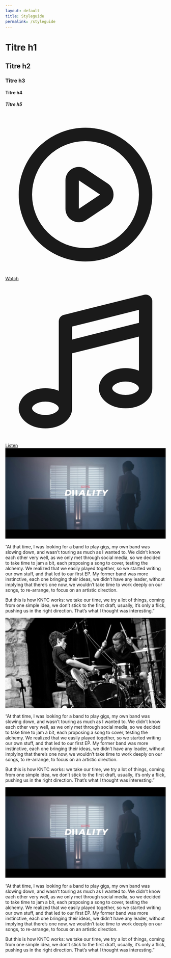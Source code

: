 ```yaml
---
layout: default
title: Styleguide
permalink: /styleguide
---
```


<div class="px-2 pt-20">
  <div class="container max-w-5xl mx-auto py-12">
    <h1>Titre h1</h1>
    <h2>Titre h2</h2>
    <h3>Titre h3</h3>
    <h4>Titre h4</h4>
    <h5>Titre h5</h5>
  </div>
</div>

<div class="px-2 py-12 bg-white-light shadow-inner">
  <div class="container max-w-5xl mx-auto h-36 flex gap-2">
    <div class="rounded flex-1 h-full bg-black"></div>
    <div class="rounded flex-1 h-full bg-red-dark"></div>
    <div class="rounded flex-1 h-full bg-red"></div>
    <div class="rounded flex-1 h-full bg-red-light"></div>
    <div class="rounded flex-1 h-full bg-white"></div>
  </div>
</div>

<div class="px-2 py-12">
  <a href="/duality" class="inline-block text-lg uppercase px-6 py-2 text-white hover:text-white bg-red hover:bg-red-light border-2 border-red hover:border-red-light shadow-xl rounded font-bold tracking-wide">
    <svg xmlns="http://www.w3.org/2000/svg" class="inline h-6 w-6 -mt-1" fill="none" viewBox="0 0 24 24" stroke="currentColor">
      <path stroke-linecap="round" stroke-linejoin="round" stroke-width="2" d="M14.752 11.168l-3.197-2.132A1 1 0 0010 9.87v4.263a1 1 0 001.555.832l3.197-2.132a1 1 0 000-1.664z" />
      <path stroke-linecap="round" stroke-linejoin="round" stroke-width="2" d="M21 12a9 9 0 11-18 0 9 9 0 0118 0z" />
    </svg>
    <span>Watch</span>
  </a>
  <a href="https://hypeddit.com/link/r3oq6j" class="inline-block text-lg uppercase px-6 py-2 bg-white border-2 border-red hover:border-red-light shadow-xl rounded font-bold tracking-wide">
    <svg xmlns="http://www.w3.org/2000/svg" class="inline h-6 w-6 -mt-1" fill="none" viewBox="0 0 24 24" stroke="currentColor">
      <path stroke-linecap="round" stroke-linejoin="round" stroke-width="2" d="M9 19V6l12-3v13M9 19c0 1.105-1.343 2-3 2s-3-.895-3-2 1.343-2 3-2 3 .895 3 2zm12-3c0 1.105-1.343 2-3 2s-3-.895-3-2 1.343-2 3-2 3 .895 3 2zM9 10l12-3" />
    </svg>
    <span>Listen</span>
  </a>
</div>

<div class="bg-gray-600 text-white shadow-inner">
  <div class="px-2 py-12 container max-w-5xl mx-auto grid gap-8">
    <div class="grid md:grid-cols-5 gap-8">
      <div class="md:col-span-2">
        <img src="assets/images/duality-thumbnail.jpg" class="object-cover object-center h-full">
      </div>
      <div class="md:col-span-3 text-justify">
        <p>
          “At that time, I was looking for a band to play gigs, my own band was slowing down, and wasn’t touring as much as I wanted to.
          We didn’t know each other very well, as we only met through social media, so we decided to take time to jam a bit, each proposing a song to cover, testing the alchemy. We realized that we easily played together, so we started writing our own stuff, and that led to our first EP.
          My former band was more instinctive, each one bringing their ideas, we didn’t have any leader, without implying that there’s one now, we wouldn’t take time to work deeply on our songs, to re-arrange, to focus on an artistic direction.
        </p>
        <p>
          But this is how KNTC works: we take our time, we try a lot of things, coming from one simple idea, we don’t stick to the first draft, usually, it’s only a flick, pushing us in the right direction. That’s what I thought was interesting.”
        </p>
      </div>
    </div>
    <div class="grid md:grid-cols-5 gap-8">
      <div class="md:col-span-2">
        <img src="assets/images/tour.jpg" class="object-cover object-center h-full">
      </div>
      <div class="md:col-span-3 md:order-first text-justify">
        <p>
          “At that time, I was looking for a band to play gigs, my own band was slowing down, and wasn’t touring as much as I wanted to.
          We didn’t know each other very well, as we only met through social media, so we decided to take time to jam a bit, each proposing a song to cover, testing the alchemy. We realized that we easily played together, so we started writing our own stuff, and that led to our first EP.
          My former band was more instinctive, each one bringing their ideas, we didn’t have any leader, without implying that there’s one now, we wouldn’t take time to work deeply on our songs, to re-arrange, to focus on an artistic direction.
        </p>
        <p>
          But this is how KNTC works: we take our time, we try a lot of things, coming from one simple idea, we don’t stick to the first draft, usually, it’s only a flick, pushing us in the right direction. That’s what I thought was interesting.”
        </p>
      </div>
    </div>
    <div class="grid md:grid-cols-5 gap-8">
      <div class="md:col-span-2">
        <img src="assets/images/duality-thumbnail.jpg" class="object-cover object-center h-full">
      </div>
      <div class="md:col-span-3 text-justify">
        <p>
          “At that time, I was looking for a band to play gigs, my own band was slowing down, and wasn’t touring as much as I wanted to.
          We didn’t know each other very well, as we only met through social media, so we decided to take time to jam a bit, each proposing a song to cover, testing the alchemy. We realized that we easily played together, so we started writing our own stuff, and that led to our first EP.
          My former band was more instinctive, each one bringing their ideas, we didn’t have any leader, without implying that there’s one now, we wouldn’t take time to work deeply on our songs, to re-arrange, to focus on an artistic direction.
        </p>
        <p>
          But this is how KNTC works: we take our time, we try a lot of things, coming from one simple idea, we don’t stick to the first draft, usually, it’s only a flick, pushing us in the right direction. That’s what I thought was interesting.”
        </p>
      </div>
    </div>
  </div>
</div>
